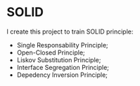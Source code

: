 # SOLID

I create this project to train SOLID principle:

+ Single Responsability Principle;
+ Open-Closed Principle;
+ Liskov Substitution Principle;
+ Interface Segregation Principle;
+ Depedency Inversion Principle;
